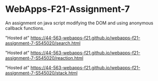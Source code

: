 # WebApps-F21-Assignment-7
An assignment on java script modifying the DOM and using anonymous callback functions.

"Hosted at" https://44-563-webapps-f21.github.io/webapps-f21-assignment-7-S545020/search.html

"Hosted at"  https://44-563-webapps-f21.github.io/webapps-f21-assignment-7-S545020/reaction.html
 
 "Hosted at"  https://44-563-webapps-f21.github.io/webapps-f21-assignment-7-S545020/stack.html

